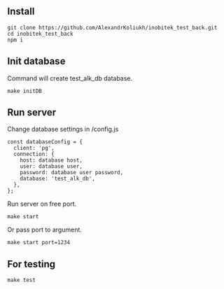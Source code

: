 <h2>Install</h2>

    git clone https://github.com/AlexandrKoliukh/inobitek_test_back.git
    cd inobitek_test_back
    npm i

<h2>Init database</h2>

Command will create test_alk_db database. 

    make initDB

<h2>Run server</h2>

Change database settings in /config.js

    const databaseConfig = {
      client: 'pg',
      connection: {
        host: database host,
        user: database user,
        password: database user password,
        database: 'test_alk_db',
      },
    };
    
Run server on free port.

    make start

Or pass port to argument.

    make start port=1234

<h2>For testing</h2>

    make test
